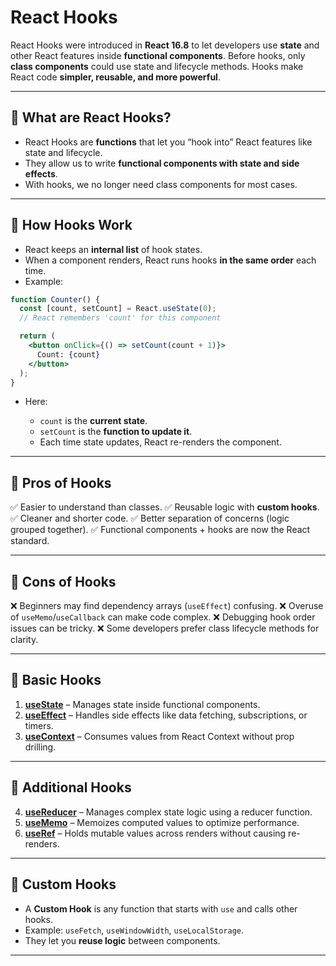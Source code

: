 # React Hooks 

React Hooks were introduced in **React 16.8** to let developers use **state** and other React features inside **functional components**. Before hooks, only **class components** could use state and lifecycle methods. Hooks make React code **simpler, reusable, and more powerful**.

---

## 🔹 What are React Hooks?

* React Hooks are **functions** that let you “hook into” React features like state and lifecycle.
* They allow us to write **functional components with state and side effects**.
* With hooks, we no longer need class components for most cases.

---


## 🔹 How Hooks Work

* React keeps an **internal list** of hook states.
* When a component renders, React runs hooks **in the same order** each time.
* Example:

```jsx
function Counter() {
  const [count, setCount] = React.useState(0);
  // React remembers 'count' for this component

  return (
    <button onClick={() => setCount(count + 1)}>
      Count: {count}
    </button>
  );
}
```

* Here:

  * `count` is the **current state**.
  * `setCount` is the **function to update it**.
  * Each time state updates, React re-renders the component.

---



## 🔹 Pros of Hooks

✅ Easier to understand than classes.
✅ Reusable logic with **custom hooks**.
✅ Cleaner and shorter code.
✅ Better separation of concerns (logic grouped together).
✅ Functional components + hooks are now the React standard.

---

## 🔹 Cons of Hooks

❌ Beginners may find dependency arrays (`useEffect`) confusing.
❌ Overuse of `useMemo`/`useCallback` can make code complex.
❌ Debugging hook order issues can be tricky.
❌ Some developers prefer class lifecycle methods for clarity.

---


## 🔹 Basic Hooks

1. **[useState](./useState.md)** – Manages state inside functional components.
2. **[useEffect](./UseEffect.md)** – Handles side effects like data fetching, subscriptions, or timers.
3. **[useContext](./useContext.md)** – Consumes values from React Context without prop drilling.

---

## 🔹 Additional Hooks

4. **[useReducer](./useReducer.md)** – Manages complex state logic using a reducer function.
5. **[useMemo](./useMemo.md)** – Memoizes computed values to optimize performance.
6. **[useRef](./useRef.md)** – Holds mutable values across renders without causing re-renders.
---

## 🔹 Custom Hooks

* A **Custom Hook** is any function that starts with `use` and calls other hooks.
* Example: `useFetch`, `useWindowWidth`, `useLocalStorage`.
* They let you **reuse logic** between components.

---
